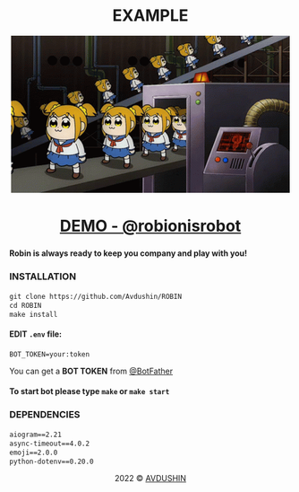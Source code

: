 <h1 align="center">EXAMPLE</h1>

<div align="center">
    <a href="https://t.me/robinisrobot" target="_blank">
        <img src="../assets/img/bots.gif" 
    </a>
</div>

<h2 align="center" style="font-size: 2em"><a href="https://t.me/robinisrobinisrobot" target="_blank">DEMO - @robionisrobot</a></h2>

#### Robin is always ready to keep you company and play with you!

### INSTALLATION

```
git clone https://github.com/Avdushin/ROBIN
cd ROBIN
make install
```
#### EDIT `.env` file:

```
BOT_TOKEN=your:token
```

You can get a **BOT TOKEN** from [@BotFather](https://t.me/BotFather)

#### To start bot please type `make` or `make start`

### DEPENDENCIES

```
aiogram==2.21
async-timeout==4.0.2
emoji==2.0.0
python-dotenv==0.20.0
```

<p align="center">2022 © <a href="https://github.com/Avdushin" target="_blank">AVDUSHIN</a></p>